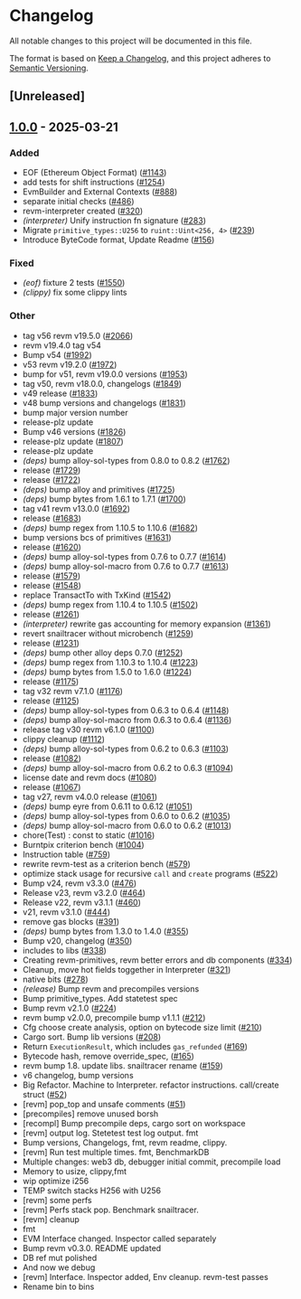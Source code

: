 # Changelog

All notable changes to this project will be documented in this file.

The format is based on [Keep a Changelog](https://keepachangelog.com/en/1.0.0/),
and this project adheres to [Semantic Versioning](https://semver.org/spec/v2.0.0.html).

## [Unreleased]

## [1.0.0](https://github.com/Atamanov/revm/releases/tag/revm-test-v1.0.0) - 2025-03-21

### Added

- EOF (Ethereum Object Format) ([#1143](https://github.com/Atamanov/revm/pull/1143))
- add tests for shift instructions ([#1254](https://github.com/Atamanov/revm/pull/1254))
- EvmBuilder and External Contexts ([#888](https://github.com/Atamanov/revm/pull/888))
- separate initial checks ([#486](https://github.com/Atamanov/revm/pull/486))
- revm-interpreter created ([#320](https://github.com/Atamanov/revm/pull/320))
- *(interpreter)* Unify instruction fn signature ([#283](https://github.com/Atamanov/revm/pull/283))
- Migrate `primitive_types::U256` to `ruint::Uint<256, 4>` ([#239](https://github.com/Atamanov/revm/pull/239))
- Introduce ByteCode format, Update Readme ([#156](https://github.com/Atamanov/revm/pull/156))

### Fixed

- *(eof)* fixture 2 tests ([#1550](https://github.com/Atamanov/revm/pull/1550))
- *(clippy)* fix some clippy lints

### Other

- tag v56 revm v19.5.0 ([#2066](https://github.com/Atamanov/revm/pull/2066))
- revm v19.4.0 tag v54
- Bump v54 ([#1992](https://github.com/Atamanov/revm/pull/1992))
- v53 revm v19.2.0 ([#1972](https://github.com/Atamanov/revm/pull/1972))
- bump for v51, revm v19.0.0 versions ([#1953](https://github.com/Atamanov/revm/pull/1953))
- tag v50, revm v18.0.0, changelogs ([#1849](https://github.com/Atamanov/revm/pull/1849))
- v49 release ([#1833](https://github.com/Atamanov/revm/pull/1833))
- v48 bump versions and changelogs ([#1831](https://github.com/Atamanov/revm/pull/1831))
- bump major version number
- release-plz update
- Bump v46 versions ([#1826](https://github.com/Atamanov/revm/pull/1826))
- release-plz update ([#1807](https://github.com/Atamanov/revm/pull/1807))
- release-plz update
- *(deps)* bump alloy-sol-types from 0.8.0 to 0.8.2 ([#1762](https://github.com/Atamanov/revm/pull/1762))
- release ([#1729](https://github.com/Atamanov/revm/pull/1729))
- release ([#1722](https://github.com/Atamanov/revm/pull/1722))
- *(deps)* bump alloy and primitives ([#1725](https://github.com/Atamanov/revm/pull/1725))
- *(deps)* bump bytes from 1.6.1 to 1.7.1 ([#1700](https://github.com/Atamanov/revm/pull/1700))
- tag v41 revm v13.0.0 ([#1692](https://github.com/Atamanov/revm/pull/1692))
- release ([#1683](https://github.com/Atamanov/revm/pull/1683))
- *(deps)* bump regex from 1.10.5 to 1.10.6 ([#1682](https://github.com/Atamanov/revm/pull/1682))
- bump versions bcs of primitives ([#1631](https://github.com/Atamanov/revm/pull/1631))
- release ([#1620](https://github.com/Atamanov/revm/pull/1620))
- *(deps)* bump alloy-sol-types from 0.7.6 to 0.7.7 ([#1614](https://github.com/Atamanov/revm/pull/1614))
- *(deps)* bump alloy-sol-macro from 0.7.6 to 0.7.7 ([#1613](https://github.com/Atamanov/revm/pull/1613))
- release ([#1579](https://github.com/Atamanov/revm/pull/1579))
- release ([#1548](https://github.com/Atamanov/revm/pull/1548))
- replace TransactTo with TxKind ([#1542](https://github.com/Atamanov/revm/pull/1542))
- *(deps)* bump regex from 1.10.4 to 1.10.5 ([#1502](https://github.com/Atamanov/revm/pull/1502))
- release ([#1261](https://github.com/Atamanov/revm/pull/1261))
- *(interpreter)* rewrite gas accounting for memory expansion ([#1361](https://github.com/Atamanov/revm/pull/1361))
- revert snailtracer without microbench ([#1259](https://github.com/Atamanov/revm/pull/1259))
- release ([#1231](https://github.com/Atamanov/revm/pull/1231))
- *(deps)* bump other alloy deps 0.7.0 ([#1252](https://github.com/Atamanov/revm/pull/1252))
- *(deps)* bump regex from 1.10.3 to 1.10.4 ([#1223](https://github.com/Atamanov/revm/pull/1223))
- *(deps)* bump bytes from 1.5.0 to 1.6.0 ([#1224](https://github.com/Atamanov/revm/pull/1224))
- release ([#1175](https://github.com/Atamanov/revm/pull/1175))
- tag v32 revm v7.1.0 ([#1176](https://github.com/Atamanov/revm/pull/1176))
- release ([#1125](https://github.com/Atamanov/revm/pull/1125))
- *(deps)* bump alloy-sol-types from 0.6.3 to 0.6.4 ([#1148](https://github.com/Atamanov/revm/pull/1148))
- *(deps)* bump alloy-sol-macro from 0.6.3 to 0.6.4 ([#1136](https://github.com/Atamanov/revm/pull/1136))
- release tag v30 revm v6.1.0 ([#1100](https://github.com/Atamanov/revm/pull/1100))
- clippy cleanup ([#1112](https://github.com/Atamanov/revm/pull/1112))
- *(deps)* bump alloy-sol-types from 0.6.2 to 0.6.3 ([#1103](https://github.com/Atamanov/revm/pull/1103))
- release ([#1082](https://github.com/Atamanov/revm/pull/1082))
- *(deps)* bump alloy-sol-macro from 0.6.2 to 0.6.3 ([#1094](https://github.com/Atamanov/revm/pull/1094))
- license date and revm docs ([#1080](https://github.com/Atamanov/revm/pull/1080))
- release ([#1067](https://github.com/Atamanov/revm/pull/1067))
- tag v27, revm v4.0.0 release ([#1061](https://github.com/Atamanov/revm/pull/1061))
- *(deps)* bump eyre from 0.6.11 to 0.6.12 ([#1051](https://github.com/Atamanov/revm/pull/1051))
- *(deps)* bump alloy-sol-types from 0.6.0 to 0.6.2 ([#1035](https://github.com/Atamanov/revm/pull/1035))
- *(deps)* bump alloy-sol-macro from 0.6.0 to 0.6.2 ([#1013](https://github.com/Atamanov/revm/pull/1013))
- chore(Test) : const to static ([#1016](https://github.com/Atamanov/revm/pull/1016))
- Burntpix criterion bench ([#1004](https://github.com/Atamanov/revm/pull/1004))
- Instruction table ([#759](https://github.com/Atamanov/revm/pull/759))
- rewrite revm-test as a criterion bench ([#579](https://github.com/Atamanov/revm/pull/579))
- optimize stack usage for recursive `call` and `create` programs ([#522](https://github.com/Atamanov/revm/pull/522))
- Bump v24, revm v3.3.0 ([#476](https://github.com/Atamanov/revm/pull/476))
- Release v23, revm v3.2.0 ([#464](https://github.com/Atamanov/revm/pull/464))
- Release v22, revm v3.1.1 ([#460](https://github.com/Atamanov/revm/pull/460))
- v21, revm v3.1.0 ([#444](https://github.com/Atamanov/revm/pull/444))
- remove gas blocks ([#391](https://github.com/Atamanov/revm/pull/391))
- *(deps)* bump bytes from 1.3.0 to 1.4.0 ([#355](https://github.com/Atamanov/revm/pull/355))
- Bump v20, changelog ([#350](https://github.com/Atamanov/revm/pull/350))
- includes to libs ([#338](https://github.com/Atamanov/revm/pull/338))
- Creating revm-primitives, revm better errors and db components  ([#334](https://github.com/Atamanov/revm/pull/334))
- Cleanup, move hot fields toggether in Interpreter ([#321](https://github.com/Atamanov/revm/pull/321))
- native bits ([#278](https://github.com/Atamanov/revm/pull/278))
- *(release)* Bump revm and precompiles versions
- Bump primitive_types. Add statetest spec
- Bump revm v2.1.0 ([#224](https://github.com/Atamanov/revm/pull/224))
- revm bump v2.0.0, precompile bump v1.1.1 ([#212](https://github.com/Atamanov/revm/pull/212))
- Cfg choose create analysis, option on bytecode size limit ([#210](https://github.com/Atamanov/revm/pull/210))
- Cargo sort. Bump lib versions ([#208](https://github.com/Atamanov/revm/pull/208))
- Return `ExecutionResult`, which includes `gas_refunded` ([#169](https://github.com/Atamanov/revm/pull/169))
- Bytecode hash, remove override_spec, ([#165](https://github.com/Atamanov/revm/pull/165))
- revm bump 1.8. update libs. snailtracer rename ([#159](https://github.com/Atamanov/revm/pull/159))
- v6 changelog, bump versions
- Big Refactor. Machine to Interpreter. refactor instructions. call/create struct ([#52](https://github.com/Atamanov/revm/pull/52))
- [revm] pop_top and unsafe comments ([#51](https://github.com/Atamanov/revm/pull/51))
- [precompiles] remove unused borsh
- [recompl] Bump precompile deps, cargo sort on workspace
- [revm] output log. Stetetest test log output. fmt
- Bump versions, Changelogs, fmt, revm readme, clippy.
- [revm] Run test multiple times. fmt, BenchmarkDB
- Multiple changes: web3 db, debugger initial commit, precompile load
- Memory to usize, clippy,fmt
- wip optimize i256
- TEMP switch stacks H256 with U256
- [revm] some perfs
- [revm] Perfs stack pop. Benchmark snailtracer.
- [revm] cleanup
- fmt
- EVM Interface changed. Inspector called separately
- Bump revm v0.3.0. README updated
- DB ref mut polished
- And now we debug
- [revm] Interface. Inspector added, Env cleanup. revm-test passes
- Rename bin to bins
